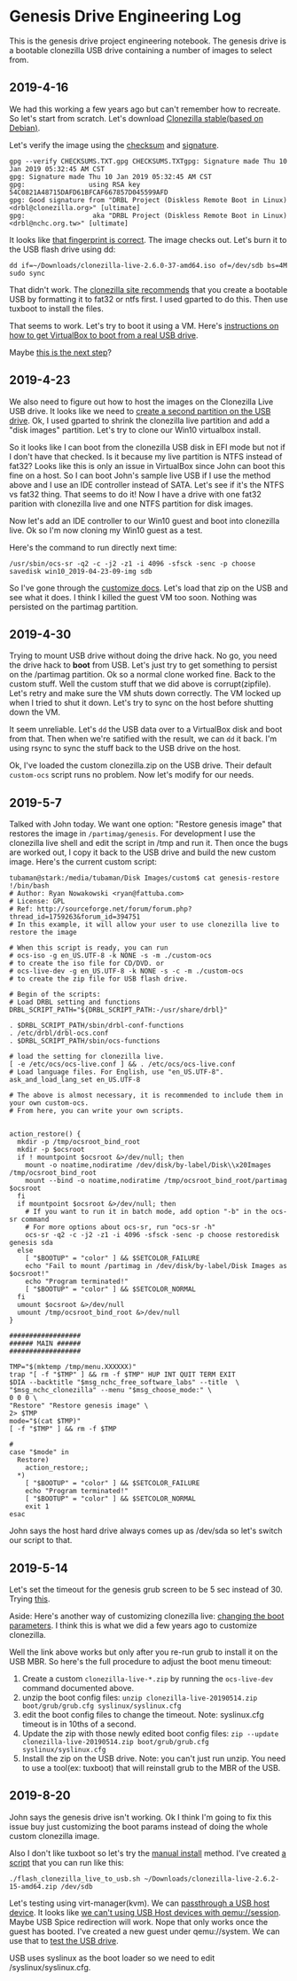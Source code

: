 # Genesis Drive Engineering Log

This is the genesis drive project engineering notebook.  The genesis drive is a
bootable clonezilla USB drive containing a number of images to select from.

## 2019-4-16

We had this working a few years ago but can't remember how to recreate.  So
let's start from scratch.  Let's download [Clonezilla stable(based on Debian)](https://clonezilla.org/downloads/download.php?branch=stable).

Let's verify the image using the [checksum](https://clonezilla.org/downloads/stable/data/CHECKSUMS.TXT) and [signature](https://clonezilla.org/downloads/stable/data/CHECKSUMS.TXT.gpg).

    gpg --verify CHECKSUMS.TXT.gpg CHECKSUMS.TXTgpg: Signature made Thu 10 Jan 2019 05:32:45 AM CST
    gpg: Signature made Thu 10 Jan 2019 05:32:45 AM CST
    gpg:                using RSA key 54C0821A48715DAFD61BFCAF667857D045599AFD
    gpg: Good signature from "DRBL Project (Diskless Remote Boot in Linux)
    <drbl@clonezilla.org>" [ultimate]
    gpg:                 aka "DRBL Project (Diskless Remote Boot in Linux)
    <drbl@nchc.org.tw>" [ultimate]

It looks like [that fingerprint is correct](https://www.google.com/search?q="54c0+821a+4871+5daf+d61b+fcaf+6678+57d0+4559+9afd").  The image checks out.  Let's burn it to the USB flash drive using dd:

    dd if=~/Downloads/clonezilla-live-2.6.0-37-amd64.iso of=/dev/sdb bs=4M
    sudo sync

That didn't work.  The [clonezilla site recommends](http://www.clonezilla.org/liveusb.php#windows-method-a)
that you create a bootable USB by formatting it to fat32 or ntfs first.
I used gparted to do this.  Then use tuxboot to install the files.

That seems to work. Let's try to boot it using a VM.  Here's [instructions on how to get VirtualBox to boot from a real USB drive](https://askubuntu.com/a/693729).

Maybe [this is the next step](https://clonezilla.org/advanced/customized-clonezilla-live.php)?

## 2019-4-23

We also need to figure out how to host the images on the Clonezilla Live
USB drive.  It looks like we need to [create a second partition on the USB drive](https://drbl.org/faq/fine-print.php?path=./2_System/120_image_repository_on_same_usb_stick.faq#120_image_repository_on_same_usb_stick.faq).
Ok, I used gparted to shrink the clonezilla live partition and add a
"disk images" partition.  Let's try to clone our Win10 virtualbox install.

So it looks like I can boot from the clonezilla USB disk in EFI mode but
not if I don't have that checked.  Is it because my live partition is NTFS
instead of fat32?  Looks like this is only an issue in VirtualBox since
John can boot this fine on a host.  So I can boot John's sample live USB
if I use the method above and I use an IDE controller instead of SATA.
Let's see if it's the NTFS vs fat32 thing.  That seems to do it!  Now I
have a drive with one fat32 parition with clonezilla live and one NTFS
partition for disk images.

Now let's add an IDE controller to our Win10 guest and boot into clonezilla
live.  Ok so I'm now cloning my Win10 guest as a test.

Here's the command to run directly next time:

    /usr/sbin/ocs-sr -q2 -c -j2 -z1 -i 4096 -sfsck -senc -p choose savedisk win10_2019-04-23-09-img sdb

So I've gone through the [customize docs](https://clonezilla.org/advanced/customized-clonezilla-live.php).  Let's load that zip on the USB and see what it does.
I think I killed the guest VM too soon.  Nothing was persisted on the partimag
partition.

## 2019-4-30

Trying to mount USB drive without doing the drive hack.  No go, you need the
drive hack to **boot** from USB.  Let's just try to get something to persist on
the /partimag partition.  Ok so a normal clone worked fine.  Back to the custom
stuff.  Well the custom stuff that we did above is corrupt(zipfile).  Let's
retry and make sure the VM shuts down correctly.  The VM locked up when I tried
to shut it down.  Let's try to sync on the host before shutting down the VM.

It seem unreliable.  Let's `dd` the USB data over to a VirtualBox disk and boot
from that.  Then when we're satified with the result, we can `dd` it back.
I'm using rsync to sync the stuff back to the USB drive on the host.

Ok, I've loaded the custom clonezilla.zip on the USB drive.  Their default
`custom-ocs` script runs no problem.  Now let's modify for our needs.

## 2019-5-7

Talked with John today.  We want one option: "Restore genesis image"
that restores the image in `/partimag/genesis`.  For development I
use the clonezilla live shell and edit the script in /tmp and run it.
Then once the bugs are worked out, I copy it back to the USB drive and
build the new custom image.  Here's the current custom script:

    tubaman@stark:/media/tubaman/Disk Images/custom$ cat genesis-restore
    !/bin/bash
    # Author: Ryan Nowakowski <ryan@fattuba.com>
    # License: GPL
    # Ref: http://sourceforge.net/forum/forum.php?thread_id=1759263&forum_id=394751
    # In this example, it will allow your user to use clonezilla live to restore the image

    # When this script is ready, you can run
    # ocs-iso -g en_US.UTF-8 -k NONE -s -m ./custom-ocs
    # to create the iso file for CD/DVD. or
    # ocs-live-dev -g en_US.UTF-8 -k NONE -s -c -m ./custom-ocs
    # to create the zip file for USB flash drive.

    # Begin of the scripts:
    # Load DRBL setting and functions
    DRBL_SCRIPT_PATH="${DRBL_SCRIPT_PATH:-/usr/share/drbl}"

    . $DRBL_SCRIPT_PATH/sbin/drbl-conf-functions
    . /etc/drbl/drbl-ocs.conf
    . $DRBL_SCRIPT_PATH/sbin/ocs-functions

    # load the setting for clonezilla live.
    [ -e /etc/ocs/ocs-live.conf ] && . /etc/ocs/ocs-live.conf
    # Load language files. For English, use "en_US.UTF-8".
    ask_and_load_lang_set en_US.UTF-8

    # The above is almost necessary, it is recommended to include them in your own custom-ocs.
    # From here, you can write your own scripts.


    action_restore() {
      mkdir -p /tmp/ocsroot_bind_root
      mkdir -p $ocsroot
      if ! mountpoint $ocsroot &>/dev/null; then
        mount -o noatime,nodiratime /dev/disk/by-label/Disk\\x20Images  /tmp/ocsroot_bind_root
        mount --bind -o noatime,nodiratime /tmp/ocsroot_bind_root/partimag $ocsroot
      fi
      if mountpoint $ocsroot &>/dev/null; then
        # If you want to run it in batch mode, add option "-b" in the ocs-sr command
        # For more options about ocs-sr, run "ocs-sr -h"
        ocs-sr -q2 -c -j2 -z1 -i 4096 -sfsck -senc -p choose restoredisk genesis sda
      else
        [ "$BOOTUP" = "color" ] && $SETCOLOR_FAILURE
        echo "Fail to mount /partimag in /dev/disk/by-label/Disk Images as $ocsroot!"
        echo "Program terminated!"
        [ "$BOOTUP" = "color" ] && $SETCOLOR_NORMAL
      fi
      umount $ocsroot &>/dev/null
      umount /tmp/ocsroot_bind_root &>/dev/null
    }

    ##################
    ###### MAIN ######
    ##################

    TMP="$(mktemp /tmp/menu.XXXXXX)"
    trap "[ -f "$TMP" ] && rm -f $TMP" HUP INT QUIT TERM EXIT
    $DIA --backtitle "$msg_nchc_free_software_labs" --title  \
    "$msg_nchc_clonezilla" --menu "$msg_choose_mode:" \
    0 0 0 \
    "Restore" "Restore genesis image" \
    2> $TMP
    mode="$(cat $TMP)"
    [ -f "$TMP" ] && rm -f $TMP

    #
    case "$mode" in
      Restore)
        action_restore;;
      *)
        [ "$BOOTUP" = "color" ] && $SETCOLOR_FAILURE
        echo "Program terminated!"
        [ "$BOOTUP" = "color" ] && $SETCOLOR_NORMAL
        exit 1
    esac

John says the host hard drive always comes up as /dev/sda so let's switch our
script to that.

## 2019-5-14

Let's set the timeout for the genesis grub screen to be 5 sec instead of 30.
Trying [this](https://sourceforge.net/p/clonezilla/discussion/Clonezilla_live/thread/236b1196/#41a3).

Aside: Here's another way of customizing clonezilla live: [changing the boot parameters](https://clonezilla.org/fine-print-live-doc.php?path=./clonezilla-live/doc/99_Misc/00_live-boot-parameters.doc).  I think this is what we did a few years ago to customize clonezilla.

Well the link above works but only after you re-run grub to install it on the
USB MBR.  So here's the full procedure to adjust the boot menu timeout:

1. Create a custom `clonezilla-live-*.zip` by running the `ocs-live-dev` command
   documented above.
2. unzip the boot config files: `unzip clonezilla-live-20190514.zip boot/grub/grub.cfg syslinux/syslinux.cfg`
3. edit the boot config files to change the timeout.  Note: syslinux.cfg timeout
   is in 10ths of a second.
4. Update the zip with those newly edited boot config files: `zip --update
   clonezilla-live-20190514.zip boot/grub/grub.cfg syslinux/syslinux.cfg`
5. Install the zip on the USB drive.  Note: you can't just run unzip.  You need
   to use a tool(ex: tuxboot) that will reinstall grub to the MBR of the USB.

## 2019-8-20

John says the genesis drive isn't working.  Ok I think I'm going to fix
this issue buy just customizing the boot params instead of doing the
whole custom clonezilla image.

Also I don't like tuxboot so let's try the [manual install](https://clonezilla.org/liveusb.php#linux-method-b) method.  I've created [a script](./afn_genesis_drive/flash_clonezilla_live_to_usb.sh) that you can run like this:

    ./flash_clonezilla_live_to_usb.sh ~/Downloads/clonezilla-live-2.6.2-15-amd64.zip /dev/sdb

Let's testing using virt-manager(kvm).  We can [passthrough a USB host
device](https://www.linux-kvm.org/page/USB_Host_Device_Assigned_to_Guest).
It looks like [we can't using USB Host devices with
qemu://session](https://bugzilla.redhat.com/show_bug.cgi?id=1437941l).
Maybe USB Spice redirection will work.  Nope that only works once the
guest has booted.  I've created a new guest under qemu://system.  We can use
that to [test the USB drive](https://tails.boum.org/doc/advanced_topics/virtualization/virt-manager/index.en.html#index5h1).

USB uses syslinux as the boot loader so we need to edit /syslinux/syslinux.cfg.
